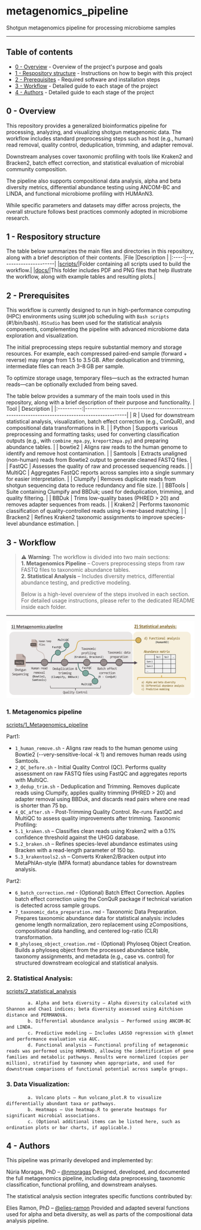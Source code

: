 # metagenomics_pipeline
<p align="left">
Shotgun metagenomics pipeline for processing microbiome samples
</p>

---      
                
## Table of contents             

- [0 - Overview](#over) - Overview of the project's purpose and goals
- [1 - Respository structure](#rep_stru) - Instructions on how to begin with this project
- [2 - Prerequisites](#prere) - Required software and installation steps 
- [3 - Workflow](#workflow) - Detailed guide to each stage of the project
- [4 - Authors](#authors) - Detailed guide to each stage of the project 
 
## 0 - Overview <a name = "over"></a> 

This repository provides a generalized bioinformatics pipeline for processing,
analyzing, and visualizing shotgun metagenomic data. The workflow includes
standard preprocessing steps such as host (e.g., human) read removal, quality
control, deduplication, trimming, and adapter removal.

Downstream analyses cover taxonomic profiling with tools like Kraken2 and
Bracken2, batch effect correction, and statistical evaluation of microbial
community composition.

The pipeline also supports compositional data analysis, alpha and beta diversity
metrics, differential abundance testing using ANCOM-BC and LINDA, and functional
microbiome profiling with HUMAnN3.

While specific parameters and datasets may differ across projects, the overall
structure follows best practices commonly adopted in microbiome research.


## 1 - Respository structure <a name = "rep_stru"></a>

The table below summarizes the main files and directories in this repository, along with a brief description of their contents.
|File  |Description            |
|:----:|-----------------------|
|[scripts/](scripts/)|Folder containing all scripts used to build the workflow.|
|[docs/](docs/)|This folder includes PDF and PNG files that help illustrate the workflow, along with example tables and resulting plots.|

## 2 - Prerequisites <a name = "prere"></a>
This workflow is currently designed to run in high-performance computing (HPC) environments using `SLURM` job scheduling with `Bash scripts` (#!/bin/bash).
`RStudio` has been used for the statistical analysis components, complementing the pipeline with advanced microbiome data exploration and visualization.

The initial preprocessing steps require substantial memory and storage resources. For example, each compressed paired-end sample (forward + reverse) may range from 1.5 to 3.5 GB.
After deduplication and trimming, intermediate files can reach 3–8 GB per sample.

To optimize storage usage, temporary files—such as the extracted human reads—can be optionally excluded from being saved.

The table below provides a summary of the main tools used in this repository, along with a brief description of their purpose and functionality.
| Tool       | Description                                                                                   |
|:----------:|-----------------------------------------------------------------------------------------------|
| R    | Used for downstream statistical analysis, visualization, batch effect correction (e.g., ConQuR), and compositional data transformations in R. |
| Python     | Supports various preprocessing and formatting tasks; used for converting classification outputs (e.g., with `combine_mpa.py`, `kreport2mpa.py`) and preparing abundance tables. |
| bowtie2    | Aligns raw reads to the human genome to identify and remove host contamination.      |
| Samtools   | Extracts unaligned (non-human) reads from Bowtie2 output to generate cleaned FASTQ files.     |
| FastQC     | Assesses the quality of raw and processed sequencing reads.                                   |
| MultiQC    | Aggregates FastQC reports across samples into a single summary for easier interpretation.     |
| Clumpify   | Removes duplicate reads from shotgun sequencing data to reduce redundancy and file size.      |
| BBTools    | Suite containing Clumpify and BBDuk; used for deduplication, trimming, and quality filtering. |
| BBDuk      | Trims low-quality bases (PHRED > 20) and removes adapter sequences from reads.                |
| Kraken2    | Performs taxonomic classification of quality-controlled reads using k-mer-based matching.     |
| Bracken2   | Refines Kraken2 taxonomic assignments to improve species-level abundance estimation.          |


## 3 - Workflow <a name = "workflow"></a>

> ⚠️ **Warning**: The workflow is divided into two main sections:  
> **1. Metagenomics Pipeline** – Covers preprocessing steps from raw FASTQ files to taxonomic abundance tables.  
> **2. Statistical Analysis** – Includes diversity metrics, differential abundance testing, and predictive modeling.  
>  
> Below is a high-level overview of the steps involved in each section.  
> For detailed usage instructions, please refer to the dedicated README inside each folder.
---

![Workflow Overview](docs/Workflow.png)


### 1. Metagenomics pipeline

[scripts/1_Metagenomics_pipeline](scripts/1_Metagenomics_pipeline)

Part1:

- `1_human_remove.sh` - Aligns raw reads to the human genome using Bowtie2 (--very-sensitive-local -k 1) and removes human reads using Samtools.
- `2_QC_before.sh` - Initial Quality Control (QC). Performs quality assessment on raw FASTQ files using FastQC and aggregates reports with MultiQC.
- `3_dedup_trim.sh` - Deduplication and Trimming. Removes duplicate reads using Clumpify, applies quality trimming (PHRED > 20) and adapter removal using BBDuk, and discards read pairs where one read is shorter than 75 bp.
- `4_QC_after.sh` - Post-Trimming Quality Control. Re-runs FastQC and MultiQC to assess quality improvements after trimming.
Taxonomic Profiling:
- `5.1_kraken.sh` – Classifies clean reads using Kraken2 with a 0.1% confidence threshold against the UHGG database.
- `5.2_braken.sh` – Refines species-level abundance estimates using Bracken with a read-length parameter of 150 bp.
- `5.3_krakentools2.sh` – Converts Kraken2/Bracken output into MetaPhlAn-style (MPA format) abundance tables for downstream analysis.

Part2:

- `6_batch_correction.rmd` - (Optional) Batch Effect Correction. Applies batch effect correction using the ConQuR package if technical variation is detected across sample groups.
- `7_taxonomic_data_preparation.rmd` - Taxonomic Data Preparation. Prepares taxonomic abundance data for statistical analysis: includes genome length normalization, zero replacement using zCompositions, compositional data handling, and centered log-ratio (CLR) transformation.
- `8_phyloseq_object_creation.rmd` - (Optional) Phyloseq Object Creation. Builds a phyloseq object from the processed abundance table, taxonomy assignments, and metadata (e.g., case vs. control) for structured downstream ecological and statistical analysis.
                   

### 2. Statistical Analysis:
[scripts/2_statistical_analysis](scripts/2_statistical_analysis)

            a. Alpha and beta diversity – Alpha diversity calculated with Shannon and Chao1 indices; beta diversity assessed using Aitchison distance and PERMANOVA.
            b. Differential abundance analysis – Performed using ANCOM-BC and LINDA.
            c. Predictive modeling – Includes LASSO regression with glmnet and performance evaluation via AUC.
            d. Functional analysis – Functional profiling of metagenomic reads was performed using HUMAnN3, allowing the identification of gene families and metabolic pathways. Results were normalized (copies per million), stratified by taxonomy when appropriate, and used for downstream comparisons of functional potential across sample groups.

### 3. Data Visualization:
            a. Volcano plots – Run volcano_plot.R to visualize differentially abundant taxa or pathways.
            b. Heatmaps – Use heatmap.R to generate heatmaps for significant microbial associations.
            c. (Optional additional items can be listed here, such as ordination plots or bar charts, if applicable.)

## 4 - Authors <a name = "authors"></a>
This pipeline was primarily developed and implemented by:

Núria Moragas, PhD – [@nmoragas](https://github.com/nmoragas)
Designed, developed, and documented the full metagenomics pipeline, including data preprocessing, taxonomic classification, functional profiling, and downstream analyses.

The statistical analysis section integrates specific functions contributed by:

Elies Ramon, PhD – [@elies-ramon](https://github.com/elies-ramon)
Provided and adapted several functions used for alpha and beta diversity, as well as parts of the compositional data analysis pipeline.

